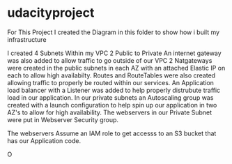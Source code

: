 # udacityproject

For This Project I created the Diagram in this folder to show how i built my infrastructure

I created 4 Subnets Within my VPC 2 Public to Private 
An internet gateway was also added to allow traffic to go outside of our VPC
2 Natgateways were created in the public subnets in each AZ with an attached Elastic IP on each to allow high availabilty. 
Routes and RouteTables were also created allowing traffic to properly be routed within our services. 
An Application load balancer with a Listener was added to help properly distrubute traffic load in our application. 
In our private subnets an Autoscaling group was created with a launch configuration to help spin up our application in two AZ's to allow for high availability. 
The webservers in our Private Subnet were put in Webserver Security group. 

The webservers Assume an IAM role to get accesss to an S3 bucket that has our Application code. 


O
